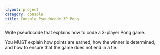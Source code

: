 ```yaml
---
layout: project
category: console
title: Console Pseudocode 3P Pong
---
```

Write pseudocode that explains how to code a 3-player Pong game.

You MUST explain how points are earned, how the winner is determined, and how to ensure that the game does not end in a tie.
